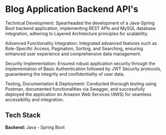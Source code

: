 
# Blog Application Backend API's

Technical Development: Spearheaded the development of a Java-Spring Boot backend application, implementing REST APIs and MySQL database integration, adhering to Layered Architecture principles for scalability.

Advanced Functionality Integration: Integrated advanced features such as Role-Specific Access, Pagination, Sorting, and Searching, ensuring enhanced user experience and comprehensive data management.

Security Implementation: Ensured robust application security through the implementation of Basic Authentication followed by JWT Security protocols, guaranteeing the integrity and confidentiality of user data.

Testing, Documentation & Deployment: Conducted thorough testing using Postman, documented functionalities via Swagger, and successfully deployed the application on Amazon Web Services (AWS) for seamless accessibility and integration.
## Tech Stack

**Backend:** Java - Spring Boot

